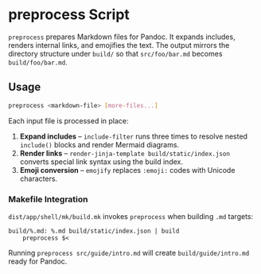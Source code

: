# preprocess Script

`preprocess` prepares Markdown files for Pandoc. It expands includes, renders
internal links, and emojifies the text. The output mirrors the directory
structure under `build/` so that `src/foo/bar.md` becomes
`build/foo/bar.md`.

## Usage

```bash
preprocess <markdown-file> [more-files...]
```

Each input file is processed in place:

1. **Expand includes** – `include-filter` runs three times to resolve nested
   `include()` blocks and render Mermaid diagrams.
2. **Render links** – `render-jinja-template build/static/index.json` converts
   special link syntax using the build index.
3. **Emoji conversion** – `emojify` replaces `:emoji:` codes with Unicode
   characters.

### Makefile Integration

`dist/app/shell/mk/build.mk` invokes `preprocess` when building `.md` targets:

```make
build/%.md: %.md build/static/index.json | build
    preprocess $<
```

Running `preprocess src/guide/intro.md` will create
`build/guide/intro.md` ready for Pandoc.

